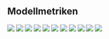 ## Modellmetriken
![](https://asset.cml.dev/54b049b411f1fbd1d1ffe63fe3ad1fdf4c6d1431?cml=png)
![](https://asset.cml.dev/9d728805f3c23d4a31562cf7bcebbe72da0c9bad?cml=png)
![](https://asset.cml.dev/e3a2fc0d045a6aa5dacb4736accdf6ea6e437247?cml=png)
![](https://asset.cml.dev/3f2a22d2ef30b858a1ed82c94e59e75e8dfd9331?cml=png)
![](https://asset.cml.dev/e72a9399d65ee56dde7891cddfb502c7f7eedb35?cml=png)
![](https://asset.cml.dev/33ffc433e9ef3d8f551451c2851cd9876ef300ca?cml=png)
![](https://asset.cml.dev/9042a154ce538f98b81e838260a1089f5fd0c617?cml=png)
![](https://asset.cml.dev/9333289c7760e12a161e87528f79bf8c6f99b44d?cml=png)
![](https://asset.cml.dev/2429387d1078dad3d33f5e0e2c5bc38e9ce33ed7?cml=png)
![](https://asset.cml.dev/15d483fc941b0f39c43373a786a2ccf4b44f1a6d?cml=png)
![](https://asset.cml.dev/81fda63bacef1365fcc5f1ccb1db35f5c12122d9?cml=png)
